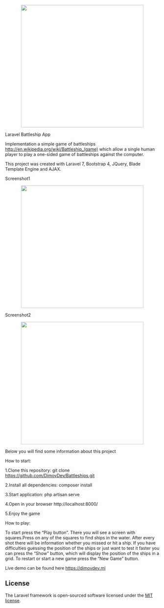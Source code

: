 <p align="center"><a href="https://laravel.com" target="_blank"><img src="https://raw.githubusercontent.com/laravel/art/master/logo-lockup/5%20SVG/2%20CMYK/1%20Full%20Color/laravel-logolockup-cmyk-red.svg" width="400"></a></p>

Laravel Battleship App

Implementation a simple game of battleships http://en.wikipedia.org/wiki/Battleship_(game) which allow a single human player to play a one-sided game of battleships against the computer.

This project was created with Laravel 7, Bootstrap 4, JQuery, Blade Template Engine and AJAX. 


Screenshot1
<p align="center"><a href="https://dimovdev.ml" target="_blank"><img src="https://dimovdev.ml/screenshot1.PNG" width="400"></a></p>

Screenshot2
<p align="center"><a href="https://dimovdev.ml" target="_blank"><img src="https://dimovdev.ml/screenshot2.PNG" width="400"></a></p>

Below you will find some information about this project

How to start:

1.Clone this repository: git clone https://github.com/DimovDev/Battleships.git 

2.Install all dependencies: composer install

3.Start application: php artisan serve

4.Open in your browser http://localhost:8000/

5.Enjoy the game

How to play:

To start press the “Play button”. There you will see a screen with squares.Press on any of the squares to  find ships in the water. After every shot there will be information whether you missed or hit a ship. If you have difficulties  guessing the position of the ships or just want to test it faster you can press the “Show” button, which will display the position of the ships in a grid.  To restart or start a new game  press the “New Game” button.


Live demo can be found here https://dimovdev.ml
## License

The Laravel framework is open-sourced software licensed under the [MIT license](https://opensource.org/licenses/MIT).
